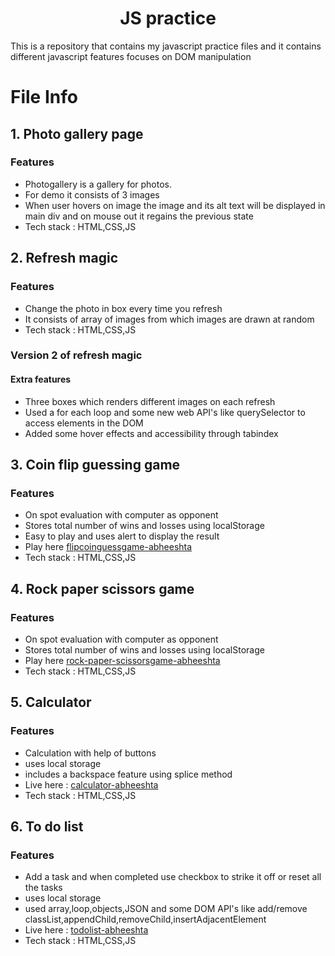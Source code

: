 <h1 align="center">JS practice</h1>
This is a repository that contains my javascript practice files and it contains different javascript features focuses on DOM manipulation

# File Info

## 1. Photo gallery page
### Features
- Photogallery is a gallery for photos.
- For demo it consists of 3 images
- When user hovers on image the image and its alt text will be displayed in main div and on mouse out it regains the previous state
- Tech stack : HTML,CSS,JS

## 2. Refresh magic
### Features
- Change the photo in box every time you refresh
- It consists of array of images from which images are drawn at random
- Tech stack : HTML,CSS,JS
### Version 2 of refresh magic
#### Extra features
- Three boxes which renders different images on each refresh
- Used a for each loop and some new web API's like querySelector to access elements in the DOM
- Added some hover effects and accessibility through tabindex

## 3. Coin flip guessing game
### Features
- On spot evaluation with computer as opponent
- Stores total number of wins and losses using localStorage
- Easy to play and uses alert to display the result
- Play here [flipcoinguessgame-abheeshta](https://flipcoinguessgame.netlify.app/)
- Tech stack : HTML,CSS,JS

## 4. Rock paper scissors game
### Features
- On spot evaluation with computer as opponent
- Stores total number of wins and losses using localStorage
- Play here [rock-paper-scissorsgame-abheeshta](https://rockpaperscissorsgamebyabheeshta.netlify.app/)
- Tech stack : HTML,CSS,JS

## 5. Calculator
### Features
- Calculation with help of buttons
- uses local storage
- includes a backspace feature using splice method
- Live here : [calculator-abheeshta](https://calculatorbyabheeshta.netlify.app/)
- Tech stack : HTML,CSS,JS

## 6. To do list
### Features
- Add a task and when completed use checkbox to strike it off or reset all the tasks
- uses local storage
- used array,loop,objects,JSON and some DOM API's like add/remove classList,appendChild,removeChild,insertAdjacentElement
- Live here : [todolist-abheeshta](https://todowebsiteabheeshta.netlify.app/)
- Tech stack : HTML,CSS,JS

